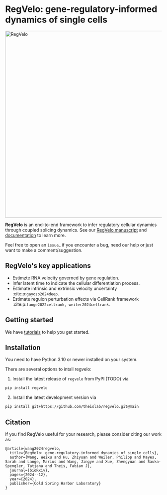 # RegVelo: gene-regulatory-informed dynamics of single cells

<img src="https://github.com/theislab/regvelo/blob/main/docs/_static/img/overview_fig.png?raw=true" alt="RegVelo" width="600" />

**RegVelo** is an end-to-end framework to infer regulatory cellular dynamics through coupled splicing dynamics. See our [RegVelo manuscript](https://www.biorxiv.org/content/10.1101/2024.12.11.627935v1) and [documentation](https://regvelo.readthedocs.io/en/latest/index.html) to learn more. 

Feel free to open an `issue`_ if you encounter a bug, need our help or just want to make a comment/suggestion.


## RegVelo's key applications
- Estimzte RNA velocity governed by gene regulation.
- Infer latent time to indicate the cellular differentiation process.
- Estimate intrinsic and extrinsic velocity uncertainty :cite:p:`gayoso2024deep`.
- Estimate regulon perturbation effects via CellRank framework :cite:p:`lange2022cellrank, weiler2024cellrank`.


## Getting started
We have [tutorials](https://regvelo.readthedocs.io/en/latest/tutorials/index.html) to help you get started.


## Installation

You need to have Python 3.10 or newer installed on your system. 

There are several options to intall regvelo:

1. Install the latest release of `regvelo` from PyPI (TODO) via

```bash
pip install regvelo
```

2. Install the latest development version via

```bash
pip install git+https://github.com/theislab/regvelo.git@main
```

## Citation

If you find RegVelo useful for your research, please consider citing our work as:

```
@article{wang2024regvelo,
  title={RegVelo: gene-regulatory-informed dynamics of single cells},
  author={Wang, Weixu and Hu, Zhiyuan and Weiler, Philipp and Mayes, Sarah and Lange, Marius and Wang, Jingye and Xue, Zhengyuan and Sauka-Spengler, Tatjana and Theis, Fabian J},
  journal={bioRxiv},
  pages={2024--12},
  year={2024},
  publisher={Cold Spring Harbor Laboratory}
}
```